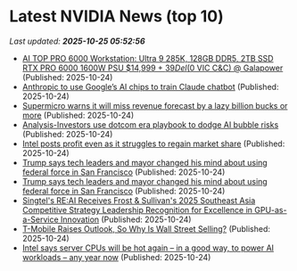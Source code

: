 # Latest NVIDIA News (top 10)
_Last updated: **2025-10-25 05:52:56**_

- [AI TOP PRO 6000 Workstation: Ultra 9 285K, 128GB DDR5, 2TB SSD RTX PRO 6000 1600W PSU $14,999 + $39 Del ($0 VIC C&C) @ Galapower](https://www.ozbargain.com.au/node/930047) (Published: 2025-10-24)
- [Anthropic to use Google’s AI chips to train Claude chatbot](https://www.thehindubusinessline.com/info-tech/anthropic-to-use-googles-ai-chips-to-train-claude-chatbot/article70196608.ece) (Published: 2025-10-24)
- [Supermicro warns it will miss revenue forecast by a lazy billion bucks or more](https://www.theregister.com/2025/10/24/supermicro_revenue_warning/) (Published: 2025-10-24)
- [Analysis-Investors use dotcom era playbook to dodge AI bubble risks](https://finance.yahoo.com/news/analysis-investors-dotcom-era-playbook-050404210.html) (Published: 2025-10-24)
- [Intel posts profit even as it struggles to regain market share](https://economictimes.indiatimes.com/tech/technology/intel-posts-profit-even-as-it-struggles-to-regain-market-share/articleshow/124776310.cms) (Published: 2025-10-24)
- [Trump says tech leaders and mayor changed his mind about using federal force in San Francisco](https://financialpost.com/pmn/trump-says-tech-leaders-and-mayor-changed-his-mind-about-using-federal-force-in-san-francisco) (Published: 2025-10-24)
- [Trump says tech leaders and mayor changed his mind about using federal force in San Francisco](https://www.yahoo.com/news/articles/trump-says-tech-leaders-mayor-040434224.html) (Published: 2025-10-24)
- [Singtel's RE:AI Receives Frost & Sullivan's 2025 Southeast Asia Competitive Strategy Leadership Recognition for Excellence in GPU-as-a-Service Innovation](https://www.prnewswire.co.uk/news-releases/singtels-reai-receives-frost--sullivans-2025-southeast-asia-competitive-strategy-leadership-recognition-for-excellence-in-gpu-as-a-service-innovation-302592727.html) (Published: 2025-10-24)
- [T-Mobile Raises Outlook, So Why Is Wall Street Selling?](https://finance.yahoo.com/news/t-mobile-raises-outlook-why-033104376.html) (Published: 2025-10-24)
- [Intel says server CPUs will be hot again – in a good way, to power AI workloads – any year now](https://www.theregister.com/2025/10/24/intel_q3_2025/) (Published: 2025-10-24)
